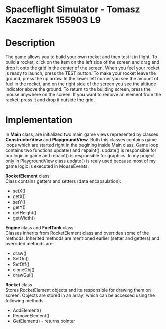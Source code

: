 # Spaceflight Simulator - Tomasz Kaczmarek 155903 L9

# Description
<p>The game allows you to build your own rocket and then test it in flight. To build a rocket, click on the item on the left side of the screen and drag and drop it onto the grid in the center of the screen. When you feel your rocket is ready to launch, press the TEST button. To make your rocket leave the ground, press the up arrow. In the lower left corner you see the amount of fuel in the rocket, and on the right side of the screen you see the altitude indicator above the ground. To return to the building screen, press the mouse anywhere on the screen. If you want to remove an element from the racket, press it and drop it outside the grid.</p>

# Implementation
</header>

In <b>Main</b> class, are initialized two main game views represented by classes <b>ConstructorView</b> and <b>PlaygroundView</b>. Both this classes contains game loops which are started right in the begining inside Main class. Game loop contains two functions update() and repaint(). update() is responsible for our logic in game and repaint() is responsible for graphics. In my project only in PlaygroundView class update() is realy used because most of my game logic is executed in MouseEvents.

<b>RocketElement</b> class</br>
Class contains getters and setters (data encapsulation):</br>
- setX()
- getX()
- setY()
- getY()
- getHeight()
- getWidth()

<b>Engine</b> class and <b>FuelTank</b> class</br>
Classes inherits from RocketElement class and overrides some of the methods.
Inherited methods are mentioned earlier (setter and getters) and overrided methods are:
- draw()
- SetOn()
- SetOff()
- cloneObj()
- drawGui()

<b>Rocket</b> class</br>
Stores RocketElement objects and its responsible for drawing them on screen. Objects are stored in an array, which can be accessed using the following methods:</br>
- AddElement()
- RemoveElement()
- GetElement() - returns pointer
